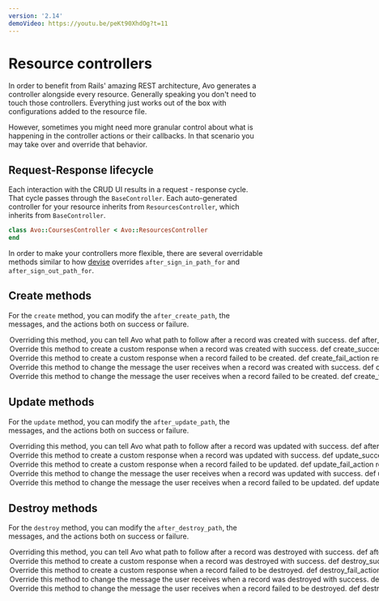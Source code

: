 ```yaml
---
version: '2.14'
demoVideo: https://youtu.be/peKt90XhdOg?t=11
---
```


# Resource controllers

In order to benefit from Rails' amazing REST architecture, Avo generates a controller alongside every resource.
Generally speaking you don't need to touch those controllers. Everything just works out of the box with configurations added to the resource file.

However, sometimes you might need more granular control about what is happening in the controller actions or their callbacks. In that scenario you may take over and override that behavior.

## Request-Response lifecycle

Each interaction with the CRUD UI results in a request - response cycle. That cycle passes through the `BaseController`. Each auto-generated controller for your resource inherits from `ResourcesController`, which inherits from `BaseController`.

```ruby
class Avo::CoursesController < Avo::ResourcesController
end
```

In order to make your controllers more flexible, there are several overridable methods similar to how [devise](https://github.com/heartcombo/devise#controller-filters-and-helpers:~:text=You%20can%20also%20override%20after_sign_in_path_for%20and%20after_sign_out_path_for%20to%20customize%20your%20redirect%20hooks) overrides `after_sign_in_path_for` and `after_sign_out_path_for`.

## Create methods
For the `create` method, you can modify the `after_create_path`, the messages, and the actions both on success or failure.

<Option name="`after_create_path`">
Overriding this method, you can tell Avo what path to follow after a record was created with success.

```ruby
def after_create_path
  "/avo/resources/users"
end
```
</Option>

<Option name="`create_success_action`">
Override this method to create a custom response when a record was created with success.

```ruby
def create_success_action
  respond_to do |format|
    format.html { redirect_to after_create_path, notice: create_success_message}
  end
end
```
</Option>

<Option name="`create_fail_action`">
Override this method to create a custom response when a record failed to be created.

```ruby
def create_fail_action
  respond_to do |format|
    flash.now[:error] = create_fail_message
    format.html { render :new, status: :unprocessable_entity }
  end
end
```
</Option>

<Option name="`create_success_message`">
Override this method to change the message the user receives when a record was created with success.

```ruby
def create_success_message
  "#{@resource.name} #{t("avo.was_successfully_created")}."
end
```
</Option>

<Option name="`create_fail_message`">
Override this method to change the message the user receives when a record failed to be created.

```ruby
def create_fail_message
  t "avo.you_missed_something_check_form"
end
```
</Option>

## Update methods
For the `update` method, you can modify the `after_update_path`, the messages, and the actions both on success or failure.

<Option name="`after_update_path`">
Overriding this method, you can tell Avo what path to follow after a record was updated with success.

```ruby
def after_update_path
  "/avo/resources/users"
end
```
</Option>

<Option name="`update_success_action`">
Override this method to create a custom response when a record was updated with success.

```ruby
def update_success_action
  respond_to do |format|
    format.html { redirect_to after_update_path, notice: update_success_message }
  end
end
```
</Option>

<Option name="`update_fail_action`">
Override this method to create a custom response when a record failed to be updated.

```ruby
def update_fail_action
  respond_to do |format|
    flash.now[:error] = update_fail_message
    format.html { render :edit, status: :unprocessable_entity }
  end
end
```
</Option>

<Option name="`update_success_message`">
Override this method to change the message the user receives when a record was updated with success.

```ruby
def update_success_message
  "#{@resource.name} #{t("avo.was_successfully_updated")}."
end
```
</Option>

<Option name="`update_fail_message`">
Override this method to change the message the user receives when a record failed to be updated.

```ruby
def update_fail_message
  t "avo.you_missed_something_check_form"
end
```
</Option>

## Destroy methods
For the `destroy` method, you can modify the `after_destroy_path`, the messages, and the actions both on success or failure.

<Option name="`after_destroy_path`">
Overriding this method, you can tell Avo what path to follow after a record was destroyed with success.

```ruby
def after_update_path
  "/avo/resources/users"
end
```
</Option>

<Option name="`destroy_success_action`">
Override this method to create a custom response when a record was destroyed with success.

```ruby
def destroy_success_action
  respond_to do |format|
    format.html { redirect_to after_destroy_path, notice: destroy_success_message }
  end
end
```
</Option>

<Option name="`destroy_fail_action`">
Override this method to create a custom response when a record failed to be destroyed.

```ruby
def destroy_fail_action
  respond_to do |format|
    format.html { redirect_back fallback_location: params[:referrer] || resources_path(resource: @resource, turbo_frame: params[:turbo_frame], view_type: params[:view_type]), error: destroy_fail_message }
  end
end
```
</Option>

<Option name="`destroy_success_message`">
Override this method to change the message the user receives when a record was destroyed with success.

```ruby
def destroy_success_message
  t("avo.resource_destroyed", attachment_class: @attachment_class)
end
```
</Option>

<Option name="`destroy_fail_message`">
Override this method to change the message the user receives when a record failed to be destroyed.

```ruby
def destroy_fail_message
  @errors.present? ? @errors.join(". ") : t("avo.failed")
end
```
</Option>


